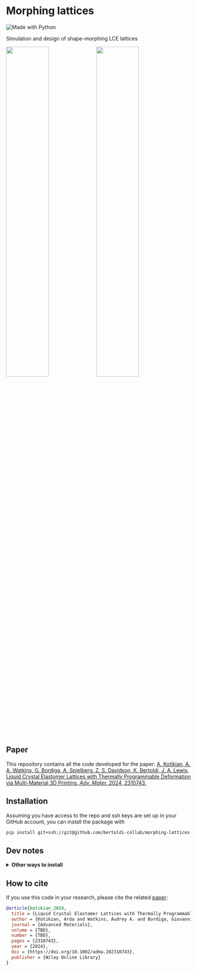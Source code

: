 # Morphing lattices

![Made with Python](https://img.shields.io/badge/Made%20with-Python-blue?logo=python&logoColor=ecf0f1&labelColor=34495e)

Simulation and design of shape-morphing LCE lattices

<p float="center">
  <img src="inverse_design/circle_4_pointed_star_spikeness_0.10_n1_16_n2_18/pareto/weights_0.93_0.07_best/discrete_animation_with_targets_temperature.gif" width="48%" />
  <img src="inverse_design/curvy_square_spikeness_0.10_n1_16_n2_18/pareto/weights_0.43_0.57_best/discrete_animation_with_targets_temperature.gif" width="48%" />
</p>

## Paper

This repository contains all the code developed for the paper:
[A. Kotikian, A. A. Watkins, G. Bordiga, A. Spielberg, Z. S. Davidson, K. Bertoldi, J. A. Lewis, Liquid Crystal Elastomer Lattices with Thermally Programmable Deformation via Multi-Material 3D Printing. _Adv. Mater._ 2024, 2310743.](https://doi.org/10.1002/adma.202310743)

## Installation

Assuming you have access to the repo and ssh keys are set up in your GitHub account, you can install the package with

```bash
pip install git+ssh://git@github.com/bertoldi-collab/morphing-lattices.git@main
```

## Dev notes

<details>
<summary><b>Other ways to install</b></summary>

### Installation (with poetry)

The dependency management of the project is done via [poetry](https://python-poetry.org/docs/).

To get started

- Install [poetry](https://python-poetry.org/docs/)
- Clone the repo
- `cd` into the root directory and run `poetry install`. This will create the poetry environment.
- If you are using vscode, search for `venv path` in the settings and paste `~/.cache/pypoetry/virtualenvs` in the `venv path` field. Then select the poetry enviroment as python enviroment for the project.

### Installation (with pip)

This is meant to be a quick way to use the package.
It is not recommended to use this method for development.

To get started

- Clone the repo
- `cd` into the root directory and run `pip install -e .`

</details>

## How to cite

If you use this code in your research, please cite the related [paper](https://doi.org/10.1002/adma.202310743):

```bibtex
@article{kotikian_2024,
  title = {Liquid Crystal Elastomer Lattices with Thermally Programmable Deformation via Multi-Material 3D Printing},
  author = {Kotikian, Arda and Watkins, Audrey A. and Bordiga, Giovanni and Spielberg, Andrew and Davidson, Zoey S. and Bertoldi, Katia and Lewis, Jennifer A.},
  journal = {Advanced Materials},
  volume = {TBD},
  number = {TBD},
  pages = {2310743},
  year = {2024},
  doi = {https://doi.org/10.1002/adma.202310743},
  publisher = {Wiley Online Library}
}
```

